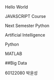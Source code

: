Hello World

JAVASCRIPT Course

Next Semester Python

Artificial Intelligence

Python

MATLAB

##Big Data

60122080 박윤성


